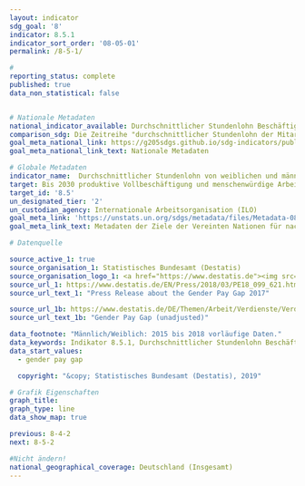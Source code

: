 ```yaml
---
layout: indicator
sdg_goal: '8'
indicator: 8.5.1
indicator_sort_order: '08-05-01'
permalink: /8-5-1/

#
reporting_status: complete
published: true
data_non_statistical: false


# Nationale Metadaten
national_indicator_available: Durchschnittlicher Stundenlohn Beschäftigter <br> Verdienstabstand
comparison_sdg: Die Zeitreihe "durchschnittlicher Stundenlohn der Mitarbeiter" entspricht der internationalen Metadatenbeschreibung. Das geschlechtsspezifische Lohngefälle wird auch in den Metadaten erwähnt.
goal_meta_national_link: https://g205sdgs.github.io/sdg-indicators/public/MetaDe/8.5.1.pdf
goal_meta_national_link_text: Nationale Metadaten

# Globale Metadaten
indicator_name:  Durchschnittlicher Stundenlohn von weiblichen und männlichen Beschäftigten, nach Beruf, Alter und Menschen mit Behinderungen
target: Bis 2030 produktive Vollbeschäftigung und menschenwürdige Arbeit für alle Frauen und Männer, einschließlich junger Menschen und Menschen mit Behinderungen, sowie gleiches Entgelt für gleichwertige Arbeit erreichen
target_id: '8.5'
un_designated_tier: '2'
un_custodian_agency: Internationale Arbeitsorganisation (ILO)
goal_meta_link: 'https://unstats.un.org/sdgs/metadata/files/Metadata-08-05-01.pdf'
goal_meta_link_text: Metadaten der Ziele der Vereinten Nationen für nachhaltige Entwicklung

# Datenquelle

source_active_1: true
source_organisation_1: Statistisches Bundesamt (Destatis)
source_organisation_logo_1: <a href="https://www.destatis.de"><img src="https://g205sdgs.github.io/sdg-indicators/public/logos/destatis.png" alt="Logo Destatis" /></a>
source_url_1: https://www.destatis.de/EN/Press/2018/03/PE18_099_621.html
source_url_text_1: "Press Release about the Gender Pay Gap 2017"

source_url_1b: https://www.destatis.de/DE/Themen/Arbeit/Verdienste/Verdienste-Verdienstunterschiede/_inhalt.html
source_url_text_1b: "Gender Pay Gap (unadjusted)"

data_footnote: "Männlich/Weiblich: 2015 bis 2018 vorläufige Daten."
data_keywords: Indikator 8.5.1, Durchschnittlicher Stundenlohn Beschäftigter, Verdienstabstand, Internationale Arbeitsorganisation (ILO)
data_start_values:
  - gender pay gap

  copyright: "&copy; Statistisches Bundesamt (Destatis), 2019"

# Grafik Eigenschaften
graph_title:
graph_type: line
data_show_map: true

previous: 8-4-2
next: 8-5-2

#Nicht ändern!
national_geographical_coverage: Deutschland (Insgesamt)
---
```

